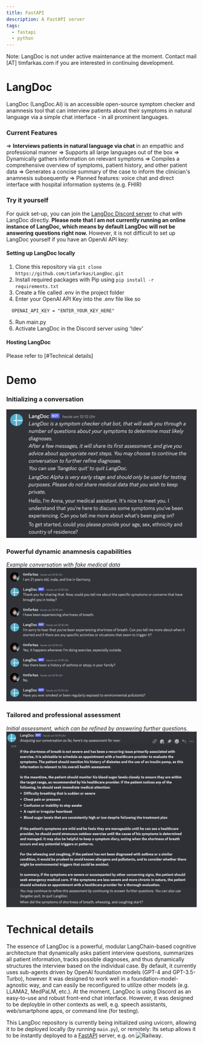 ```yaml
---
title: FastAPI
description: A FastAPI server
tags:
  - fastapi
  - python
---
```


Note: LangDoc is not under active maintenance at the moment. Contact mail [AT] timfarkas.com if you are interested in continuing development.

# LangDoc

LangDoc (LangDoc.AI) is an accessible open-source symptom checker and anamnesis tool that can interview patients about their symptoms in natural language via a simple chat interface - in all prominent languages. 

### **Current Features**
⇒ **Interviews patients in natural language via chat** in an empathic and professional manner
⇒ Supports all large languages out of the box
⇒ Dynamically gathers information on relevant symptoms 
⇒ Compiles a comprehensive overview of symptoms, patient history, and other patient data
⇒ Generates a concise summary of the case to inform the clinician's anamnesis subsequently
⇒ Planned features: voice chat and direct interface with hospital information systems (e.g. FHIR)

### Try it yourself
For quick set-up, you can join the [LangDoc Discord server](https://discord.gg/qnZX6766mA) to chat with LangDoc directly. 
**Please note that I am not currently running an online instance of LangDoc, which means by default LangDoc will not be answering questions right now.**
However, it is not difficult to set up LangDoc yourself if you have an OpenAI API key: 
#### Setting up LangDoc locally
1. Clone this repository via `git clone https://github.com/timfarkas/LangDoc.git`
2. Install required packages with Pip using `pip install -r requirements.txt`
3. Create a file called .env in the project folder
4. Enter your OpenAI API Key into the .env file like so
```.env
  OPENAI_API_KEY = "ENTER_YOUR_KEY_HERE"
```
5. Run main.py
6. Activate LangDoc in the Discord server using '!dev' 

#### Hosting LangDoc
Please refer to [#Technical details]

# Demo
### Initializing a conversation
![Beginning of conversation](image.png)

### Powerful dynamic anamnesis capabilities
*Example conversation with fake medical data* 
![Mid-conversation](image-1.png)

### Tailored and professional assessment
*Initial assessment, which can be refined by answering further questions.*
![Alt text](image-2.png)

# Technical details
The essence of LangDoc is a powerful, modular LangChain-based cognitive architecture that dynamically asks patient interview questions, summarizes all patient information, tracks possible diagnoses, and thus dynamically structures the interview based on the individual case.
By default, it currently uses sub-agents driven by OpenAI foundation models (GPT-4 and GPT-3.5-Turbo), however it was designed to work well in a foundation-model-agnostic way, and can easily be reconfigured to utilize other models (e.g. LLAMA2, MedPaLM, etc.). 
At the moment, LangDoc is using Discord as an easy-to-use and robust front-end chat interface. However, it was designed to be deployble in other contexts as well, e.g. speech assistants, web/smartphone apps, or command line (for testing).

This LangDoc repository is currently being initialized using uvicorn, allowing it to be deployed locally (by running `main.py`), or remotely: 
  Its setup allows it to be instantly deployed to a [FastAPI](https://fastapi.tiangolo.com/) server, e.g. on ![Railway](https://railway.app).
